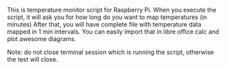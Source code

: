 This is temperature monitor script for Raspberry Pi.
When you execute the script, it will ask you for how long do you want to map temperatures (in minutes)
After that, you will have complete file with temperature data mapped in 1 min intervals.
You can easily import that in libre office calc and plot awesome diagrams.

Note: do not close terminal session which is running the script, otherwise the test will close.

